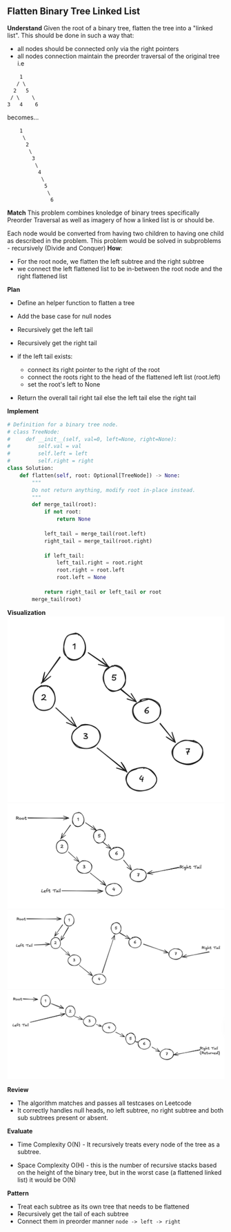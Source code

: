 ## Flatten Binary Tree Linked List
**Understand**
Given the root of a binary tree, flatten the tree into a "linked list". This should be done in such a way that:
- all nodes should be connected only via the right pointers
- all nodes connection maintain the preorder traversal of the original tree
i.e

```
    1
   / \
  2   5
 / \    \
3   4    6
``` 
becomes...
```
    1
     \
      2
       \
        3
         \
          4
           \
            5
             \
              6
```

**Match**
This problem combines knoledge of binary trees specifically Preorder Traversal as well as imagery of how a linked list is or should be.

Each node would be converted from having two children to having one child as described in the problem. 
This problem would be solved in subproblems - recursively (Divide and Conquer)
**How**:
- For the root node, we flatten the left subtree and the right subtree
- we connect the left flattened list to be in-between the root node and the right flattened list 

**Plan**
- Define an helper function to flatten a tree

- Add the base case for null nodes

- Recursively get the left tail

- Recursively get the right tail

- if the left tail exists:
    - connect its right pointer to the right of the root
    - connect the roots right to the head of the flattened left list (root.left)
    - set the root's left to None

- Return the overall tail right tail  else the left tail else the right tail


**Implement**
```py
# Definition for a binary tree node.
# class TreeNode:
#     def __init__(self, val=0, left=None, right=None):
#         self.val = val
#         self.left = left
#         self.right = right
class Solution:
    def flatten(self, root: Optional[TreeNode]) -> None:
        """
        Do not return anything, modify root in-place instead.
        """
        def merge_tail(root):
            if not root:
                return None
            
            left_tail = merge_tail(root.left)
            right_tail = merge_tail(root.right)

            if left_tail:
                left_tail.right = root.right
                root.right = root.left
                root.left = None
            
            return right_tail or left_tail or root
        merge_tail(root)
```

**Visualization**
!['Subproblem'](./subproblem.png)
!['Tails'](./tail_indicators.png)
!['Connecting tails Visualization'](./connect_tails.png)
!['Flattened Result'](./resulting%20list.png)

**Review**
- The algorithm matches and passes all testcases on Leetcode
- It correctly handles null heads, no left subtree, no right subtree and both sub subtrees present or absent.

**Evaluate**
- Time Complexity O(N) - It recursively treats every node of the tree as a subtree.

- Space Complexity O(H) - this is the number of recursive stacks based on the height of the binary tree, but in the worst case (a flattened linked list) it would be O(N)

**Pattern**
- Treat each subtree as its own tree that needs to be flattened
- Recursively get the tail of each subtree
- Connect them in preorder manner `node -> left -> right`